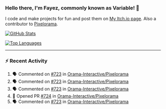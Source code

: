 ### Hello there, I'm Fayez, commonly known as Variable! 👋
I code and make projects for fun and post them on [My Itch.io page](https://variable-industries.itch.io/). Also a contributor to [Pixelorama](https://github.com/Orama-Interactive/Pixelorama).

[![GitHub Stats](https://github-readme-stats.vercel.app/api/?username=Variable-ind&show_icons=true&theme=merko)](https://github.com/anuraghazra/github-readme-stats)

[![Top Languages](https://github-readme-stats.vercel.app/api/top-langs/?username=Variable-ind&layout=compact&theme=merko)](https://github.com/anuraghazra/github-readme-stats)

---

### :zap: Recent Activity

<!--START_SECTION:activity-->
1. 🗣 Commented on [#723](https://github.com/Orama-Interactive/Pixelorama/issues/723) in [Orama-Interactive/Pixelorama](https://github.com/Orama-Interactive/Pixelorama)
2. 🗣 Commented on [#723](https://github.com/Orama-Interactive/Pixelorama/issues/723) in [Orama-Interactive/Pixelorama](https://github.com/Orama-Interactive/Pixelorama)
3. 🗣 Commented on [#723](https://github.com/Orama-Interactive/Pixelorama/issues/723) in [Orama-Interactive/Pixelorama](https://github.com/Orama-Interactive/Pixelorama)
4. 💪 Opened PR [#724](https://github.com/Orama-Interactive/Pixelorama/pull/724) in [Orama-Interactive/Pixelorama](https://github.com/Orama-Interactive/Pixelorama)
5. 🗣 Commented on [#723](https://github.com/Orama-Interactive/Pixelorama/issues/723) in [Orama-Interactive/Pixelorama](https://github.com/Orama-Interactive/Pixelorama)
<!--END_SECTION:activity-->

<!--
**Variable-ind/Variable-ind** is a ✨ _special_ ✨ repository because its `README.md` (this file) appears on your GitHub profile.

Here are some ideas to get you started:
- 🌱 I’m currently studying at ...
- 🔭 I’m currently working on ...
- 👯 I’m looking to collaborate on ...
- 🤔 I’m looking for help with ...
- 💬 Ask me about ...
- 📫 How to reach me: ...
- ⚡ Fun fact: ...
-->
